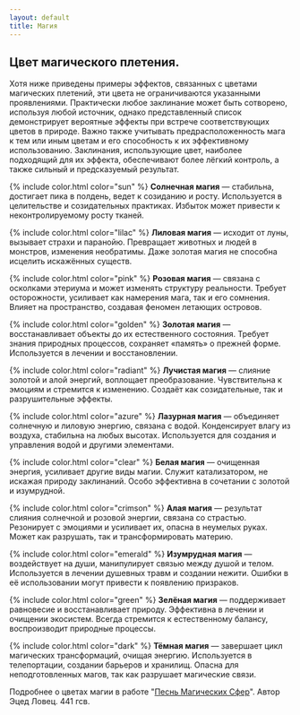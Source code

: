 ```yaml
---
layout: default
title: Магия
---
```


## Цвет магического плетения.

Хотя ниже приведены примеры эффектов, связанных с цветами магических плетений, эти цвета не ограничиваются указанными проявлениями. Практически любое заклинание может быть сотворено, используя любой источник, однако представленный список демонстрирует вероятные эффекты при встрече соответствующих цветов в природе. Важно также учитывать предрасположенность мага к тем или иным цветам и его способность к их эффективному использованию. Заклинания, использующие цвет, наиболее подходящий для их эффекта, обеспечивают более лёгкий контроль, а также сильный и предсказуемый результат.

{% include color.html color="sun" %} **Солнечная магия** — стабильна, достигает пика в полдень, ведет к созиданию и росту. Используется в целительстве и созидательных практиках. Избыток может привести к неконтролируемому росту тканей.

{% include color.html color="lilac" %} **Лиловая магия** — исходит от луны, вызывает страхи и паранойю. Превращает животных и людей в монстров, изменения необратимы. Даже золотая магия не способна исцелить искажённых существ.

{% include color.html color="pink" %} **Розовая магия** — связана с осколками этериума и может изменять структуру реальности. Требует осторожности, усиливает как намерения мага, так и его сомнения. Влияет на пространство, создавая феномен летающих островов.

{% include color.html color="golden" %} **Золотая магия** — восстанавливает объекты до их естественного состояния. Требует знания природных процессов, сохраняет «память» о прежней форме. Используется в лечении и восстановлении.

{% include color.html color="radiant" %} **Лучистая магия** — слияние золотой и алой энергий, воплощает преобразование. Чувствительна к эмоциям и стремится к изменению. Создаёт как созидательные, так и разрушительные эффекты.

{% include color.html color="azure" %} **Лазурная магия** — объединяет солнечную и лиловую энергию, связана с водой. Конденсирует влагу из воздуха, стабильна на любых высотах. Используется для создания и управления водой и другими элементами.

{% include color.html color="clear" %} **Белая магия** — очищенная энергия, усиливает другие виды магии. Служит катализатором, не искажая природу заклинаний. Особо эффективна в сочетании с золотой и изумрудной.

{% include color.html color="crimson" %} **Алая магия** — результат слияния солнечной и розовой энергии, связана со страстью. Резонирует с эмоциями и усиливает их, опасна в неумелых руках. Может как разрушать, так и трансформировать материю.

{% include color.html color="emerald" %} **Изумрудная магия** — воздействует на души, манипулирует связью между душой и телом. Используется в лечении душевных травм и создании нежити. Ошибки в её использовании могут привести к появлению призраков.

{% include color.html color="green" %} **Зелёная магия** — поддерживает равновесие и восстанавливает природу. Эффективна в лечении и очищении экосистем. Всегда стремится к естественному балансу, воспроизводит природные процессы.

{% include color.html color="dark" %} **Тёмная магия** — завершает цикл магических трансформаций, очищая энергию. Используется в телепортации, создании барьеров и хранилищ. Опасна для неподготовленных магов, так как разрушает магические связи.

Подробнее о цветах магии в работе "[Песнь Магических Сфер](magic-spheres.md)". Автор Эцед Ловец. 441 гсв.
